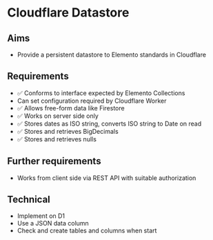 Cloudflare Datastore
====================

Aims
----

- Provide a persistent datastore to Elemento standards in Cloudflare

Requirements
------------

- ✅ Conforms to interface expected by Elemento Collections
- Can set configuration required by Cloudflare Worker
- ✅ Allows free-form data like Firestore
- ✅ Works on server side only
- ✅ Stores dates as ISO string, converts ISO string to Date on read
- ✅ Stores and retrieves BigDecimals
- ✅ Stores and retrieves nulls

Further requirements
--------------------

- Works from client side via REST API with suitable authorization

Technical
---------

- Implement on D1
- Use a JSON data column
- Check and create tables and columns when start
